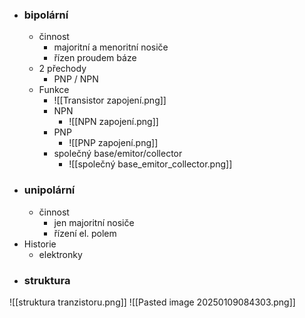 - ### bipolární
	- činnost
		- majoritní a menoritní nosiče
		- řízen proudem báze
	- 2 přechody
		- PNP / NPN
	- Funkce
		- ![[Transistor zapojení.png]]
		- NPN
			- ![[NPN zapojení.png]]
		- PNP
			- ![[PNP zapojení.png]]
		- společný base/emitor/collector
			- ![[společný base_emitor_collector.png]]
- ### unipolární
	- činnost
		- jen majoritní nosiče
		- řízení el. polem
- Historie
	- elektronky
- ### struktura
![[struktura tranzistoru.png]]
![[Pasted image 20250109084303.png]]
